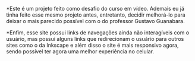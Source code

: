*Este é um projeto feito como desafio do curso em vídeo. Ademais eu já tinha feito esse mesmo projeto antes, entretanto, decidir melhorá-lo para deixar o mais parecido possível com o do professor Gustavo Guanabara.

*Enfim, esse site possui links de navegações ainda não interagíveis com o usuário, mas possui alguns links que redirecionam o usuário para outros sites como o da Inkscape e além disso o site é mais responsivo agora, sendo possível ter agora uma melhor experiência no celular.

